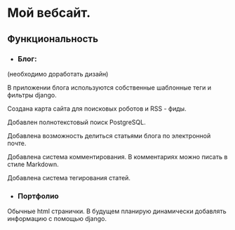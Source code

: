 # Мой вебсайт. 

## Функциональность
- ### Блог:
(необходимо доработать дизайн)

В приложении блога используются собственные шаблонные теги и фильтры django.

Создана карта сайта для поисковых роботов и RSS - фиды. 

Добавлен полнотекстовый поиск PostgreSQL.

Добавлена возможность делиться статьями блога по электронной почте.

Добавлена система комментирования. В комментариях можно писать в стиле Markdown.

Добавлена система тегирования статей.

- ### Портфолио
Обычные html странички. В будущем планирую динамически добавлять информацию с помощью django.